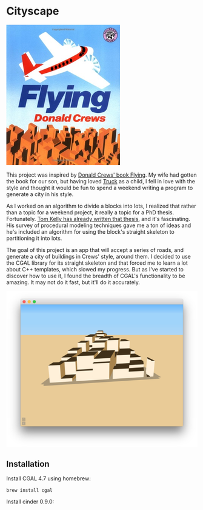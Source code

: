 # Cityscape

![Flying](./flying_by_donald_crews.jpg)

This project was inspired by [Donald Crews' book Flying](http://www.amazon.com/gp/product/0688092357).
My wife had gotten the book for our son, but having loved [Truck](http://www.amazon.com/Truck-Donald-Crews/dp/0688104819)
as a child, I fell in love with the style and thought it would be fun to spend
a weekend writing a program to generate a city in his style.

As I worked on an algorithm to divide a blocks into lots, I realized that rather
than a topic for a weekend project, it really a topic for a PhD thesis.
Fortunately. [Tom Kelly has already written that thesis](http://twak.blogspot.com/2014/02/unwritten-procedural-modeling-with.html),
and it's fascinating. His survey of procedural modeling techniques gave me a ton
of ideas and he's included an algorithm for using the block's straight skeleton
to partitioning it into lots.

The goal of this project is an app that will accept a series of roads, and
generate a city of buildings in Crews' style, around them. I decided to use the CGAL
library for its straight skeleton and that forced me to learn a lot about C++
templates, which slowed my progress. But as I've started to discover how to use
it, I found the breadth of CGAL's functionality to be amazing. It may not do it
fast, but it'll do it accurately.

![Screen shot of Cityscape](./SEEME.png)


## Installation

Install CGAL 4.7 using homebrew:

```
brew install cgal
```


Install cinder 0.9.0:
```

```

